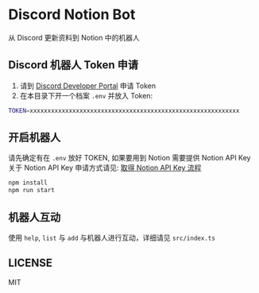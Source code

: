 # Discord Notion Bot

从 Discord 更新资料到 Notion 中的机器人

## Discord 机器人 Token 申请

1. 请到 [Discord Developer Portal](https://discord.com/developers/applications) 申请 Token
2. 在本目录下开一个档案 `.env` 并放入 Token:
```sh
TOKEN=xxxxxxxxxxxxxxxxxxxxxxxxxxxxxxxxxxxxxxxxxxxxxxxxxxxxxxxxxxx      
```

## 开启机器人

请先确定有在 `.env` 放好 TOKEN, 如果要用到 Notion 需要提供 Notion API Key
关于 Notion API Key 申请方式请见: [取得 Notion API Key 流程](https://rowan-mollusk-a75.notion.site/Notion-API-Key-a81c61a2ce5648c8ac5d127deda253e7)

```sh
npm install
npm run start
```

## 机器人互动

使用 `help`, `list` 与 `add` 与机器人进行互动，详细请见 `src/index.ts`
## LICENSE

MIT